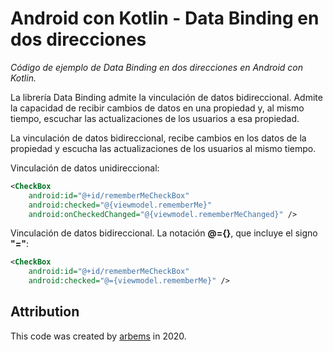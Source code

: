 # Android con Kotlin - Data Binding en dos direcciones

*Código de ejemplo de Data Binding en dos direcciones en Android con Kotlin.*

La librería Data Binding admite la vinculación de datos bidireccional. Admite la capacidad de recibir cambios de datos en una propiedad y, al mismo tiempo, escuchar las actualizaciones de los usuarios a esa propiedad.
  
La vinculación de datos bidireccional, recibe cambios en los datos de la propiedad y escucha las actualizaciones de los usuarios al mismo tiempo.

Vinculación de datos unidireccional:

```xml
<CheckBox
    android:id="@+id/rememberMeCheckBox"
    android:checked="@{viewmodel.rememberMe}"
    android:onCheckedChanged="@{viewmodel.rememberMeChanged}" />
```

Vinculación de datos bidireccional.
La notación **@={}**, que incluye el signo **"="**:
```xml
<CheckBox
    android:id="@+id/rememberMeCheckBox"
    android:checked="@={viewmodel.rememberMe}" />
```





## Attribution

This code was created by [arbems](https://github.com/arbems) in 2020.


```xml
```
```kotlin
```